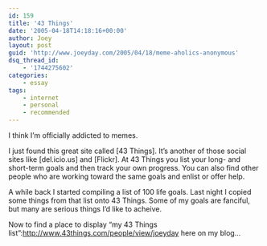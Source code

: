 ```yaml
---
id: 159
title: '43 Things'
date: '2005-04-18T14:18:16+00:00'
author: Joey
layout: post
guid: 'http://www.joeyday.com/2005/04/18/meme-aholics-anonymous'
dsq_thread_id:
    - '1744275602'
categories:
    - essay
tags:
    - internet
    - personal
    - recommended
---
```


I think I’m officially addicted to memes.

I just found this great site called \[43 Things\]. It’s another of those social sites like \[del.icio.us\] and \[Flickr\]. At 43 Things you list your long- and short-term goals and then track your own progress. You can also find other people who are working toward the same goals and enlist or offer help.

A while back I started compiling a list of 100 life goals. Last night I copied some things from that list onto 43 Things. Some of my goals are fanciful, but many are serious things I’d like to acheive.

Now to find a place to display “my 43 Things list”:http://www.43things.com/people/view/joeyday here on my blog…